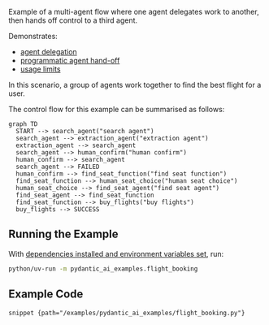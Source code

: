 Example of a multi-agent flow where one agent delegates work to another, then hands off control to a third agent.

Demonstrates:

* [agent delegation](../multi-agent-applications.md#agent-delegation)
* [programmatic agent hand-off](../multi-agent-applications.md#programmatic-agent-hand-off)
* [usage limits](../agents.md#usage-limits)

In this scenario, a group of agents work together to find the best flight for a user.

The control flow for this example can be summarised as follows:

```mermaid
graph TD
  START --> search_agent("search agent")
  search_agent --> extraction_agent("extraction agent")
  extraction_agent --> search_agent
  search_agent --> human_confirm("human confirm")
  human_confirm --> search_agent
  search_agent --> FAILED
  human_confirm --> find_seat_function("find seat function")
  find_seat_function --> human_seat_choice("human seat choice")
  human_seat_choice --> find_seat_agent("find seat agent")
  find_seat_agent --> find_seat_function
  find_seat_function --> buy_flights("buy flights")
  buy_flights --> SUCCESS
```

## Running the Example

With [dependencies installed and environment variables set](./setup.md#usage), run:

```bash
python/uv-run -m pydantic_ai_examples.flight_booking
```

## Example Code

```snippet {path="/examples/pydantic_ai_examples/flight_booking.py"}```
